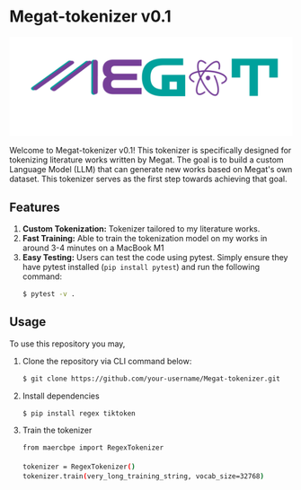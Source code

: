 # Megat-tokenizer v0.1

![MEGAT Logo](MEGATLogo.png)

Welcome to Megat-tokenizer v0.1! This tokenizer is specifically designed for tokenizing literature works written by Megat. The goal is to build a custom Language Model (LLM) that can generate new works based on Megat's own dataset. This tokenizer serves as the first step towards achieving that goal.

## Features

1. **Custom Tokenization:** Tokenizer tailored to my literature works.
2. **Fast Training:** Able to train the tokenization model on my works in around 3-4 minutes on a MacBook M1
3. **Easy Testing:** Users can test the code using pytest. Simply ensure they have pytest installed (`pip install pytest`) and run the following command:
   ```sh
   $ pytest -v .

## Usage

To use this repository you may,
1. Clone the repository via CLI command below:
   ```sh
   $ git clone https://github.com/your-username/Megat-tokenizer.git

2. Install dependencies
   ```sh
   $ pip install regex tiktoken
3. Train the tokenizer
   ```sh
   from maercbpe import RegexTokenizer

   tokenizer = RegexTokenizer()
   tokenizer.train(very_long_training_string, vocab_size=32768)


